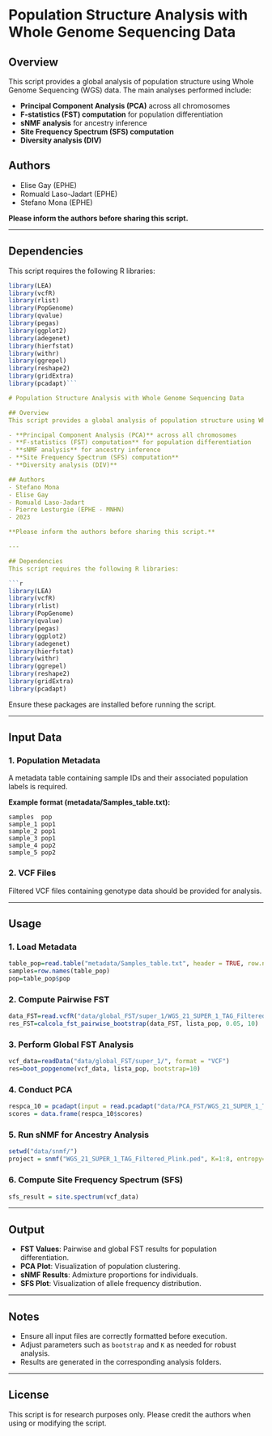 # Population Structure Analysis with Whole Genome Sequencing Data

## Overview
This script provides a global analysis of population structure using Whole Genome Sequencing (WGS) data. The main analyses performed include:

- **Principal Component Analysis (PCA)** across all chromosomes
- **F-statistics (FST) computation** for population differentiation
- **sNMF analysis** for ancestry inference
- **Site Frequency Spectrum (SFS) computation**
- **Diversity analysis (DIV)**

## Authors
- Elise Gay (EPHE)
- Romuald Laso-Jadart (EPHE)
- Stefano Mona (EPHE)

**Please inform the authors before sharing this script.**

---

## Dependencies
This script requires the following R libraries:

```r
library(LEA)
library(vcfR)
library(rlist)
library(PopGenome)
library(qvalue)
library(pegas)
library(ggplot2)
library(adegenet)
library(hierfstat)
library(withr)
library(ggrepel)
library(reshape2)
library(gridExtra)
library(pcadapt)```

# Population Structure Analysis with Whole Genome Sequencing Data

## Overview
This script provides a global analysis of population structure using Whole Genome Sequencing (WGS) data. The main analyses performed include:

- **Principal Component Analysis (PCA)** across all chromosomes
- **F-statistics (FST) computation** for population differentiation
- **sNMF analysis** for ancestry inference
- **Site Frequency Spectrum (SFS) computation**
- **Diversity analysis (DIV)**

## Authors
- Stefano Mona
- Elise Gay
- Romuald Laso-Jadart
- Pierre Lesturgie (EPHE - MNHN)
- 2023

**Please inform the authors before sharing this script.**

---

## Dependencies
This script requires the following R libraries:

```r
library(LEA)
library(vcfR)
library(rlist)
library(PopGenome)
library(qvalue)
library(pegas)
library(ggplot2)
library(adegenet)
library(hierfstat)
library(withr)
library(ggrepel)
library(reshape2)
library(gridExtra)
library(pcadapt)
```

Ensure these packages are installed before running the script.

---

## Input Data
### 1. Population Metadata
A metadata table containing sample IDs and their associated population labels is required.

**Example format (metadata/Samples_table.txt):**
```plaintext
samples  pop  
sample_1 pop1 
sample_2 pop1 
sample_3 pop1 
sample_4 pop2 
sample_5 pop2 
```

### 2. VCF Files
Filtered VCF files containing genotype data should be provided for analysis.

---

## Usage
### 1. Load Metadata
```r
table_pop=read.table("metadata/Samples_table.txt", header = TRUE, row.names = 1)
samples=row.names(table_pop)
pop=table_pop$pop
```

### 2. Compute Pairwise FST
```r
data_FST=read.vcfR("data/global_FST/super_1/WGS_21_SUPER_1_TAG_Filtered.vcf")
res_FST=calcola_fst_pairwise_bootstrap(data_FST, lista_pop, 0.05, 10)
```

### 3. Perform Global FST Analysis
```r
vcf_data=readData("data/global_FST/super_1/", format = "VCF")
res=boot_popgenome(vcf_data, lista_pop, bootstrap=10)
```

### 4. Conduct PCA
```r
respca_10 = pcadapt(input = read.pcadapt("data/PCA_FST/WGS_21_SUPER_1_TAG_Filtered.vcf", type = "vcf"), min.maf=0.05, K = 10)
scores = data.frame(respca_10$scores)
```

### 5. Run sNMF for Ancestry Analysis
```r
setwd("data/snmf/")
project = snmf("WGS_21_SUPER_1_TAG_Filtered_Plink.ped", K=1:8, entropy=TRUE, repetitions = 20, project = "new")
```

### 6. Compute Site Frequency Spectrum (SFS)
```r
sfs_result = site.spectrum(vcf_data)
```

---

## Output
- **FST Values**: Pairwise and global FST results for population differentiation.
- **PCA Plot**: Visualization of population clustering.
- **sNMF Results**: Admixture proportions for individuals.
- **SFS Plot**: Visualization of allele frequency distribution.

---

## Notes
- Ensure all input files are correctly formatted before execution.
- Adjust parameters such as `bootstrap` and `K` as needed for robust analysis.
- Results are generated in the corresponding analysis folders.

---

## License
This script is for research purposes only. Please credit the authors when using or modifying the script.

